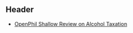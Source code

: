 <!-- TITLE: Improving Taxation Policy -->
<!-- SUBTITLE: A quick summary of Taxation -->

## Header

* [OpenPhil Shallow Review on Alcohol Taxation](https://www.openphilanthropy.org/research/cause-reports/alcohol-taxation)